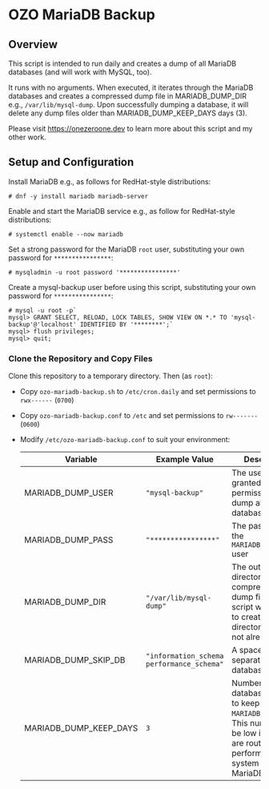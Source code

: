 # OZO MariaDB Backup

## Overview
This script is intended to run daily and creates a dump of all MariaDB databases (and will work with MySQL, too).

It runs with no arguments. When executed, it iterates through the MariaDB databases and creates a compressed dump file in MARIADB_DUMP_DIR e.g., `/var/lib/mysql-dump`. Upon successfully dumping a database, it will delete any dump files older than MARIADB_DUMP_KEEP_DAYS days (3).

Please visit https://onezeroone.dev to learn more about this script and my other work.

## Setup and Configuration

Install MariaDB e.g., as follows for RedHat-style distributions:

```
# dnf -y install mariadb mariadb-server
```

Enable and start the MariaDB service e.g., as follow for RedHat-style distributions:

```
# systemctl enable --now mariadb
```

Set a strong password for the MariaDB `root` user, substituting your own password for `****************`:

```
# mysqladmin -u root password '****************'
```

Create a mysql-backup user before using this script, substituting your own password for `****************`:

```
# mysql -u root -p`
mysql> GRANT SELECT, RELOAD, LOCK TABLES, SHOW VIEW ON *.* TO 'mysql-backup'@'localhost' IDENTIFIED BY '********';`
mysql> flush privileges;
mysql> quit;
```

### Clone the Repository and Copy Files

Clone this repository to a temporary directory. Then (as `root`):

- Copy `ozo-mariadb-backup.sh` to `/etc/cron.daily` and set permissions to `rwx------` (`0700`)
- Copy `ozo-mariadb-backup.conf` to `/etc` and set permissions to `rw-------` (`0600`)
- Modify `/etc/ozo-mariadb-backup.conf` to suit your environment:

  |Variable|Example Value|Description|
  |--------|-------------|-----------|
  |MARIADB_DUMP_USER|`"mysql-backup"`|The user that was granted permission to dump all databases|
  |MARIADB_DUMP_PASS|`"****************"`|The password for the `MARIADB_DUMP_USER` user|
  |MARIADB_DUMP_DIR|`"/var/lib/mysql-dump"`|The output directory for compressed dump files. The script will attempt to create this directory if it does not already exist|
  |MARIADB_DUMP_SKIP_DB|`"information_schema performance_schema"`|A space-separated list of databases to skip|
  |MARIADB_DUMP_KEEP_DAYS|`3`|Number of database backups to keep inm `MARIADB_DUMP_DIR`. This number can be low if backups are routinely performed of the system running MariaDB|
  